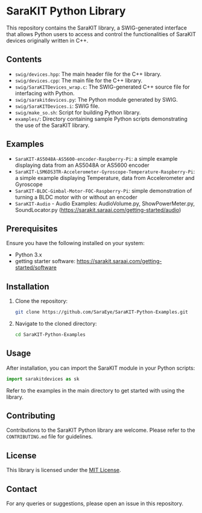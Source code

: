 # SaraKIT Python Library

This repository contains the SaraKIT library, a SWIG-generated interface that allows Python users to access and control the functionalities of SaraKIT devices originally written in C++.

## Contents

- `swig/devices.hpp`: The main header file for the C++ library.
- `swig/devices.cpp`: The main file for the C++ library.
- `swig/SaraKITDevices_wrap.c`: The SWIG-generated C++ source file for interfacing with Python.
- `swig/sarakitdevices.py`: The Python module generated by SWIG.
- `swig/SaraKITDevices.i`: SWIG file.
- `swig/make_so.sh`: Script for building Python library.
- `examples/`: Directory containing sample Python scripts demonstrating the use of the SaraKIT library.

## Examples
- `SaraKIT-AS5048A-AS5600-encoder-Raspberry-Pi`: a simple example displaying data from an AS5048A or AS5600 encoder
- `SaraKIT-LSM6DS3TR-Accelerometer-Gyroscope-Temperature-Raspberry-Pi`: a simple example displaying Temperature, data from Accelerometer and Gyroscope
- `SaraKIT-BLDC-Gimbal-Motor-FOC-Raspberry-Pi`: simple demonstration of turning a BLDC motor with or without an encoder
- `SaraKIT-Audio` - Audio Examples: AudioVolume.py, ShowPowerMeter.py, SoundLocator.py (https://sarakit.saraai.com/getting-started/audio)

## Prerequisites

Ensure you have the following installed on your system:
- Python 3.x
- getting starter software: https://sarakit.saraai.com/getting-started/software

## Installation

1. Clone the repository:
   ```bash
   git clone https://github.com/SaraEye/SaraKIT-Python-Examples.git
   ```

2. Navigate to the cloned directory:
   ```bash
   cd SaraKIT-Python-Examples
   ```

## Usage

After installation, you can import the SaraKIT module in your Python scripts:

```python
import sarakitdevices as sk
```

Refer to the examples in the main directory to get started with using the library.


## Contributing

Contributions to the SaraKIT Python library are welcome. Please refer to the `CONTRIBUTING.md` file for guidelines.

## License

This library is licensed under the [MIT License](LICENSE).

## Contact

For any queries or suggestions, please open an issue in this repository.

